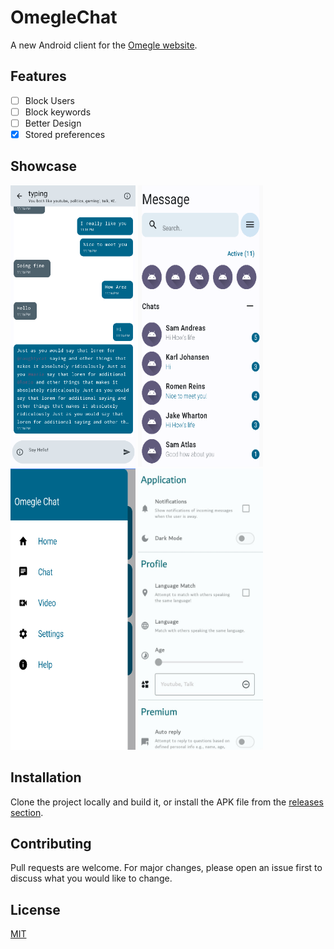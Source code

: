 # OmegleChat

A new Android client for the [Omegle website](https://www.omegle.com).

## Features
- [ ] Block Users
- [ ] Block keywords
- [ ] Better Design
- [x] Stored preferences

## Showcase
<p>
    <img src="./media/preview - 1.png" width="200" height="450">
    <img src="./media/preview - 2.jpg" width="200" height="450">
    <img src="./media/preview - 4.png" width="200" height="450">
    <img src="./media/preview - 5.jpg" width="200" height="450">
</p>

## Installation

Clone the project locally and build it, or install the APK file from the [releases section](https://github.com/z0xyz/omeglechat/releases).

## Contributing

Pull requests are welcome. For major changes, please open an issue first
to discuss what you would like to change.

## License

[MIT](./LICENSE)
